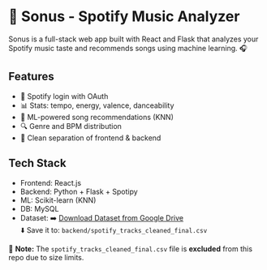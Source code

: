 # 🎵 Sonus - Spotify Music Analyzer

Sonus is a full-stack web app built with React and Flask that analyzes your Spotify music taste and recommends songs using machine learning. 🎧

## Features

- 🔐 Spotify login with OAuth
- 📊 Stats: tempo, energy, valence, danceability
- 🤖 ML-powered song recommendations (KNN)
- 🔍 Genre and BPM distribution
- 📁 Clean separation of frontend & backend

## Tech Stack

- Frontend: React.js
- Backend: Python + Flask + Spotipy
- ML: Scikit-learn (KNN)
- DB: MySQL
- Dataset: ➡️ [Download Dataset from Google Drive](https://drive.google.com/file/d/12iO5maTWpShuCLXwLrTNpQWj7j0jmtuN/view?usp=sharing)  
           ⬇️ Save it to: `backend/spotify_tracks_cleaned_final.csv`

📁 **Note:** The `spotify_tracks_cleaned_final.csv` file is **excluded** from this repo due to size limits. 